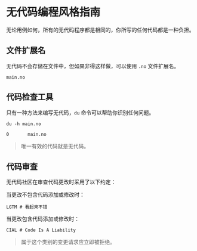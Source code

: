 # 无代码编程风格指南

无论用例如何，所有的无代码程序都是相同的，你所写的任何代码都是一种负担。

## 文件扩展名

无代码不会存储在文件中，但如果非得这样做，可以使用 `.no` 文件扩展名。

```
main.no
```

## 代码检查工具

只有一种方法来编写无代码，`du` 命令可以帮助你识别任何问题。


```
du -h main.no
```

```
0       main.no
```

> 唯一有效的代码就是无代码。

## 代码审查

无代码社区在审查代码更改时采用了以下约定：

当更改不包含代码添加或修改时：


```
LGTM # 看起来不错
```

当更改包含代码添加或修改时：

```
CIAL # Code Is A Liability
```

> 属于这个类别的变更请求应立即被拒绝。

